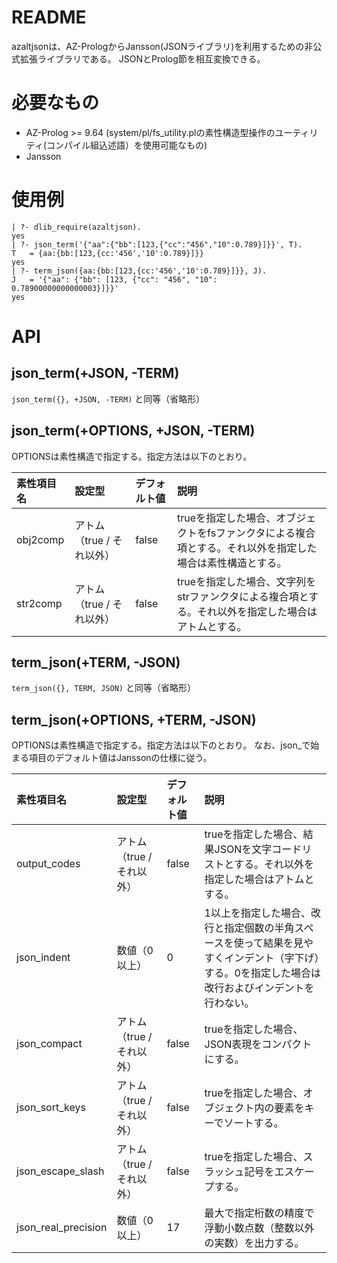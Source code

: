 
README
======

azaltjsonは、AZ-PrologからJansson(JSONライブラリ)を利用するための非公式拡張ライブラリである。
JSONとProlog節を相互変換できる。

必要なもの
======

* AZ-Prolog >= 9.64 (system/pl/fs_utility.plの素性構造型操作のユーティリティ(コンパイル組込述語）を使用可能なもの)
* Jansson


使用例
======

```
| ?- dlib_require(azaltjson).
yes
| ?- json_term('{"aa":{"bb":[123,{"cc":"456","10":0.789}]}}', T).
T	= {aa:{bb:[123,{cc:'456','10':0.789}]}}
yes
| ?- term_json({aa:{bb:[123,{cc:'456','10':0.789}]}}, J).
J	= '{"aa": {"bb": [123, {"cc": "456", "10": 0.78900000000000003}]}}'
yes
```

API
======

## json_term(+JSON, -TERM)

`json_term({}, +JSON, -TERM)` と同等（省略形）

## json_term(+OPTIONS, +JSON, -TERM)

OPTIONSは素性構造で指定する。指定方法は以下のとおり。

| 素性項目名 | 設定型 | デフォルト値 | 説明 |
| :--- | :--- | :--- | :--- |
| obj2comp | アトム（true / それ以外） | false | trueを指定した場合、オブジェクトをfsファンクタによる複合項とする。それ以外を指定した場合は素性構造とする。 |
| str2comp | アトム（true / それ以外） | false | trueを指定した場合、文字列をstrファンクタによる複合項とする。それ以外を指定した場合はアトムとする。 |

## term_json(+TERM, -JSON)

`term_json({}, TERM, JSON)` と同等（省略形）

## term_json(+OPTIONS, +TERM, -JSON)

OPTIONSは素性構造で指定する。指定方法は以下のとおり。
なお、json_で始まる項目のデフォルト値はJanssonの仕様に従う。

| 素性項目名 | 設定型 | デフォルト値 | 説明 |
| :--- | :--- | :--- | :--- |
| output_codes        | アトム（true / それ以外） | false | trueを指定した場合、結果JSONを文字コードリストとする。それ以外を指定した場合はアトムとする。 |
| json_indent         | 数値（0以上） | 0 | 1以上を指定した場合、改行と指定個数の半角スペースを使って結果を見やすくインデント（字下げ）する。0を指定した場合は改行およびインデントを行わない。 |
| json_compact        | アトム（true / それ以外） | false | trueを指定した場合、JSON表現をコンパクトにする。 |
| json_sort_keys      | アトム（true / それ以外） | false | trueを指定した場合、オブジェクト内の要素をキーでソートする。 |
| json_escape_slash   | アトム（true / それ以外） | false | trueを指定した場合、スラッシュ記号をエスケープする。 |
| json_real_precision | 数値（0以上） | 17 | 最大で指定桁数の精度で浮動小数点数（整数以外の実数）を出力する。 |
